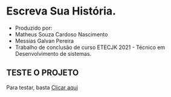 # Escreva Sua História.
* Produzido por:
* Matheus Souza Cardoso Nascimento
* Messias Galvan Pereira
* Trabalho de conclusão de curso ETECJK 2021 - Técnico em Desenvolvimento de sistemas.
## TESTE O PROJETO
Para testar, basta <a href="https://scnmatheus.github.io/TCC2021/Paginas/cadastro.php">Clicar aqui<a/>
